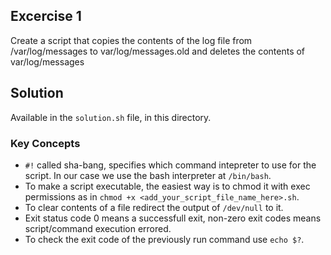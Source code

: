 ## Excercise 1
Create a script that copies the contents of the log file from /var/log/messages to var/log/messages.old and deletes the contents of var/log/messages

## Solution
Available in the `solution.sh` file, in this directory.

### Key Concepts
- `#!` called sha-bang, specifies which command intepreter to use for the script. In our case we use the bash interpreter at `/bin/bash`.
- To make a script executable, the easiest way is to chmod it with exec permissions as in `chmod +x <add_your_script_file_name_here>.sh`.
- To clear contents of a file redirect the output of `/dev/null` to it.
- Exit status code 0 means a successfull exit, non-zero exit codes means script/command execution errored.
- To check the exit code of the previously run command use `echo $?`.